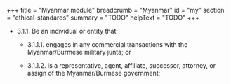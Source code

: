 +++
title = "Myanmar module"
breadcrumb = "Myanmar"
id = "my"
section = "ethical-standards"
summary = "TODO"
helpText = "TODO"
+++

- 3.1.1. Be an individual or entity that:

  - 3.1.1.1.  engages in any commercial transactions with the Myanmar/Burmese military junta; or

  - 3.1.1.2.  is a representative, agent, affiliate, successor, attorney, or assign of the Myanmar/Burmese government;
